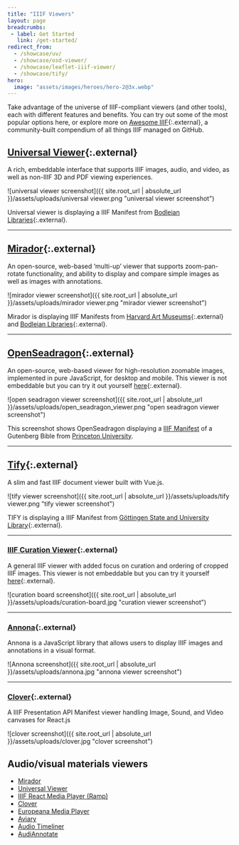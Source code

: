 ```yaml
---
title: "IIIF Viewers"
layout: page
breadcrumbs:
 - label: Get Started
   link: /get-started/
redirect_from:
  - /showcase/uv/
  - /showcase/osd-viewer/
  - /showcase/leaflet-iiif-viewer/
  - /showcase/tify/
hero:
  image: "assets/images/heroes/hero-2@3x.webp"
---
```


Take advantage of the universe of IIIF-compliant viewers (and other tools), each with different features and benefits. You can try out some of the most popular options here, or explore more on [Awesome IIIF](https://github.com/IIIF/awesome-iiif){:.external}, a community-built compendium of all things IIIF managed on GitHub.


## [Universal Viewer](https://github.com/UniversalViewer/universalviewer){:.external}

A rich, embeddable interface that supports IIIF images, audio, and video, as well as non-IIIF 3D and PDF viewing experiences.

![universal viewer screenshot]({{ site.root_url | absolute_url }}/assets/uploads/universal viewer.png "universal viewer screenshot")

Universal viewer is displaying a IIIF Manifest from [Bodleian Libraries](https://iiif.bodleian.ox.ac.uk/iiif/manifest/ae9f6cca-ae5c-4149-8fe4-95e6eca1f73c.json){:.external}.

---   

## [Mirador](https://github.com/IIIF/mirador){:.external}

An open-source, web-based ‘multi-up’ viewer that supports zoom-pan-rotate functionality, and ability to display and compare simple images as well as images with annotations.

![mirador viewer screenshot]({{ site.root_url | absolute_url }}/assets/uploads/mirador viewer.png "mirador viewer screenshot")

Mirador is displaying IIIF Manifests from [Harvard Art Museums](https://iiif.harvardartmuseums.org/manifests/object/299843){:.external} and [Bodleian Libraries](https://iiif.bodleian.ox.ac.uk/iiif/manifest/e32a277e-91e2-4a6d-8ba6-cc4bad230410.json){:.external}.

---   

## [OpenSeadragon](https://openseadragon.github.io/examples/tilesource-iiif/){:.external}

An open-source, web-based viewer for high-resolution zoomable images, implemented in pure JavaScript, for desktop and mobile. This viewer is not embeddable but you can try it out yourself [here](http://codh.rois.ac.jp/software/iiif-curation-viewer/demo/?curation=https://gist.githubusercontent.com/2SC1815J/18e1228c52a6650c64902142ed7496f8/raw/7a247b64b6e22357e83f573b7283e31f3111af68/curation_kibutsu.json&pos=4){:.external}.

![open seadragon viewer screenshot]({{ site.root_url | absolute_url }}/assets/uploads/open_seadragon_viewer.png "open seadragon viewer screenshot")

This screenshot shows OpenSeadragon displaying a [IIIF Manifest](https://figgy.princeton.edu/concern/scanned_resources/484e82f7-1b84-4df7-a15d-c9b34ac2407a/manifest) of a Gutenberg Bible from [Princeton University](https://catalog.princeton.edu/catalog/9946093213506421).

---   

## [Tify](https://github.com/subugoe/tify){:.external} 

A slim and fast IIIF document viewer built with Vue.js.

![tify viewer screenshot]({{ site.root_url | absolute_url }}/assets/uploads/tify viewer.png "tify viewer screenshot")


TIFY is displaying a IIIF Manifest from [Göttingen State and University Library](https://manifests.sub.uni-goettingen.de/iiif/presentation/PPN857449303/manifest){:.external}.

---   

### [IIIF Curation Viewer](http://codh.rois.ac.jp/software/iiif-curation-viewer/){:.external}

A general IIIF viewer with added focus on curation and ordering of cropped IIIF images. This viewer is not embeddable but you can try it yourself[ here](http://codh.rois.ac.jp/software/iiif-curation-viewer/demo/?manifest=http://codh.rois.ac.jp/pmjt/book/200024363/manifest.json&lang=en){:.external}.

![curation board screenshot]({{ site.root_url | absolute_url }}/assets/uploads/curation-board.jpg "curation viewer screenshot")

---

### [Annona](https://ncsu-libraries.github.io/annona/){:.external}

Annona is a JavaScript library that allows users to display IIIF images and annotations in a visual format. 

![Annona screenshot]({{ site.root_url | absolute_url }}/assets/uploads/annona.jpg "annona viewer screenshot")

---

### [Clover](https://samvera-labs.github.io/clover-iiif/){:.external}

A IIIF Presentation API Manifest viewer handling Image, Sound, and Video canvases for React.js

![clover screenshot]({{ site.root_url | absolute_url }}/assets/uploads/clover.jpg "clover screenshot")


## Audio/visual materials viewers

- [Mirador](https://mirador-dev.netlify.app/__tests__/integration/mirador/video)
- [Universal Viewer](https://uv-v4.netlify.app/)
- [IIIF React Media Player (Ramp)](https://iiif-react-media-player.netlify.app/)
- [Clover](https://samvera-labs.github.io/clover-iiif/)
- [Europeana Media Player](https://github.com/europeana/media-player)
- [Aviary](http://aviary-iiif.s3-website-us-east-1.amazonaws.com/)
- [Audio Timeliner](https://timeliner.dlib.indiana.edu)
- [AudiAnnotate](https://hipstas.github.io/documentation/adding-an-audiovisual-item)